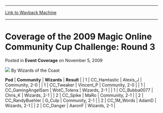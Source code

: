 
---
[Link to Wayback Machine](https://web.archive.org/web/20211209072057/https://magic.wizards.com/en/articles/archive/event-coverage/coverage-2009-magic-online-community-cup-challenge-round-3-2009-11)

[_metadata_:author]:- "Wizards of the Coast"
[_metadata_:description]:- "PodCommunityWizardsResult 1CC_HamtasticAlexis_JCommunity, 2-0 1CC_TweakerVincent_PCommunity, 2-0 1CC_GamingAngelSamWotC_TolenaWizards, 2-1 1CC_Bubba0077Chris_KWizards, 2-1 2CC_SpikeMaRoCommunity, 2-1 2CC_RandyBuehlerG_CulpCommunity, 2-1 2CC_1M_WordsAdamDWizards, 2-1 2CC_DangerAaronFWizards, 2-1"
[_metadata_:generator]:- "Drupal 7 (http://drupal.org)"
[_metadata_:node]:- "498416"
[_metadata_:publish_date]:- "2009-11-05"
[_metadata_:source]:- "div-main-content"
[_metadata_:title]:- "Coverage of the 2009 Magic Online Community Cup Challenge: Round 3"
[_metadata_:wayback_capture_timestamp]:- "2021-12-09 07:20:57"
[_metadata_:wayback_raw_url]:- "https://web.archive.org/web/20211209072057id_/https://magic.wizards.com/en/articles/archive/event-coverage/coverage-2009-magic-online-community-cup-challenge-round-3-2009-11"
[_metadata_:wayback_url]:- "https://magic.wizards.com/en/articles/archive/event-coverage/coverage-2009-magic-online-community-cup-challenge-round-3-2009-11"
---


Coverage of the 2009 Magic Online Community Cup Challenge: Round 3
==================================================================



 Posted in **Event Coverage**
 on November 5, 2009 






![](https://media.magic.wizards.com/styles/auth_small/public/images/person/wizards_author.jpg)
By Wizards of the Coast













 **Pod** | **Community** | **Wizards** | **Result** |
| 1 | CC\_Hamtastic | Alexis\_J | Community, 2-0 |
| 1 | CC\_Tweaker | Vincent\_P | Community, 2-0 |
| 1 | CC\_GamingAngelSam | WotC\_Tolena | Wizards, 2-1 |
| 1 | CC\_Bubba0077 | Chris\_K | Wizards, 2-1 |
| 2 | CC\_Spike | MaRo | Community, 2-1 |
| 2 | CC\_RandyBuehler | G\_Culp | Community, 2-1 |
| 2 | CC\_1M\_Words | AdamD | Wizards, 2-1 |
| 2 | CC\_Danger | AaronF | Wizards, 2-1 |







